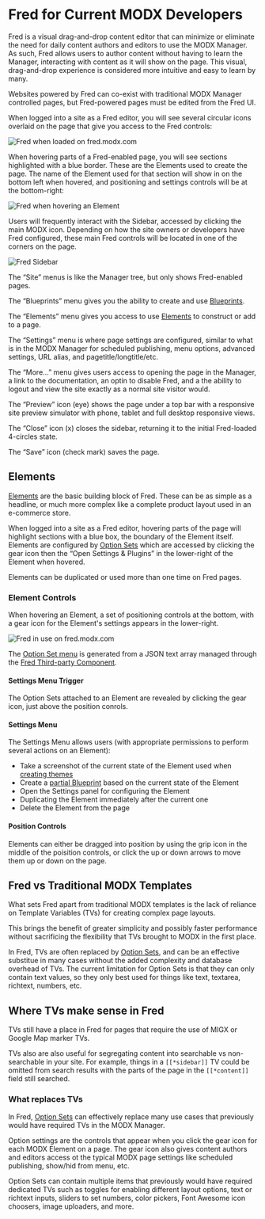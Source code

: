 # Fred for Current MODX Developers

Fred is a visual drag-and-drop content editor that can minimize or eliminate the need for daily content authors and editors to use the MODX Manager. As such, Fred allows users to author content without having to learn the Manager, interacting with content as it will show on the page. This visual, drag-and-drop experience is considered more intuitive and easy to learn by many. 

Websites powered by Fred can co-exist with traditional MODX Manager controlled pages, but Fred-powered pages must be edited from the Fred UI.

When logged into a site as a Fred editor, you will see several circular icons overlaid on the page that give you access to the Fred controls:

![Fred when loaded on fred.modx.com](fred-loaded.png)

When hovering parts of a Fred-enabled page, you will see sections highlighted with a blue border. These are the Elements used to create the page. The name of the Element used for that section will show in on the bottom left when hovered, and positioning and settings controls will be at the bottom-right:

![Fred when hovering an Element](fred-in-use.png)

Users will frequently interact with the Sidebar, accessed by clicking the main MODX icon. Depending on how the site owners or developers have Fred configured, these main Fred controls will be located in one of the corners on the page.

![Fred Sidebar](fred-sidebar.png)

The “Site” menus is like the Manager tree, but only shows Fred-enabled pages.

The “Blueprints” menu gives you the ability to create and use [Blueprints](blueprints.md).

The “Elements” menu gives you access to use [Elements](elements.md) to construct or add to a page.

The “Settings” menu is where page settings are configured, similar to what is in the MODX Manager for scheduled publishing, menu options, advanced settings, URL alias, and pagetitle/longtitle/etc.

The “More…” menu gives users access to opening the page in the Manager, a link to the documentation, an optin to disable Fred, and a the ability to logout and view the site exactly as a normal site visitor would.

The “Preview” icon (eye) shows the page under a top bar with a responsive site preview simulator with phone, tablet and full desktop responsive views.

The “Close” icon (x) closes the sidebar, returning it to the initial Fred-loaded 4-circles state.

The “Save” icon (check mark) saves the page.

## Elements

[Elements](elements_index.md) are the basic building block of Fred. These can be as simple as a headline, or much more complex like a complete product layout used in an e-commerce store. 

When logged into a site as a Fred editor, hovering parts of the page will highlight sections with a blue box, the boundary of the Element itself. Elements are configured by [Option Sets](options_index.md) which are accessed by clicking the gear icon then the “Open Settings & Plugins” in the lower-right of the Element when hovered.

Elements can be duplicated or used more than one time on Fred pages. 

### Element Controls

When hovering an Element, a set of positioning controls at the bottom, with a gear icon for the Element's settings appears in the lower-right. 

![Fred in use on fred.modx.com](fred-overview.png)

The [Option Set menu](options_index.md) is generated from a JSON text array managed through the [Fred Third-party Component](elements.md).

#### Settings Menu Trigger

The Option Sets attached to an Element are revealed by clicking the gear icon, just above the position conrols. 

#### Settings Menu

The Settings Menu allows users (with appropriate permissions to perform several actions on an Element):

- Take a screenshot of the current state of the Element used when [creating themes](themer_index.md)
- Create a [partial Blueprint](blueprints.md) based on the current state of the Element
- Open the Settings panel for configuring the Element
- Duplicating the Element immediately after the current one
- Delete the Element from the page

#### Position Controls

Elements can either be dragged into position by using the grip icon in the middle of the poisition controls, or click the up or down arrows to move them up or down on the page.

## Fred vs Traditional MODX Templates

What sets Fred apart from traditional MODX templates is the lack of reliance on Template Variables (TVs) for creating complex page layouts.

This brings the benefit of greater simplicity and possibly faster performance without sacrificing the flexibility that TVs brought to MODX in the first place.

In Fred, TVs are often replaced by [Option Sets](options_index.md), and can be an effective substitue in many cases without the added complexity and database overhead of TVs. The current limitation for Option Sets is that they can only contain text values, so they only best used for things like text, textarea, richtext, numbers, etc.

## Where TVs make sense in Fred

TVs still have a place in Fred for pages that require the use of MIGX or Google Map marker TVs.

TVs also are also useful for segregating content into searchable vs non-searchable in your site. For example, things in a `[[*sidebar]]` TV could be omitted from search results with the parts of the page in the `[[*content]]` field still searched.

### What replaces TVs

In Fred, [Option Sets](options_index.md) can effectively replace many use cases that previously would have required TVs in the MODX Manager.

Option settings are the controls that appear when you click the gear icon for each MODX Element on a page. The gear icon also gives content authors and editors access ot the typical MODX page settings like scheduled publishing, show/hid from menu, etc.

Option Sets can contain multiple items that previously would have required dedicated TVs such as toggles for enabling different layout options, text or richtext inputs, sliders to set numbers, color pickers, Font Awesome icon choosers, image uploaders, and more.  